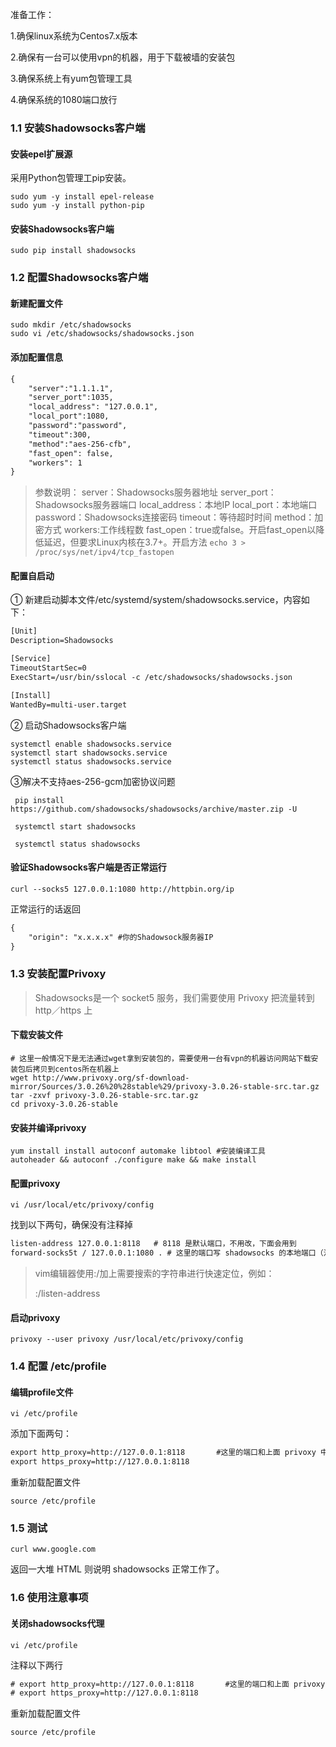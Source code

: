 准备工作：

1.确保linux系统为Centos7.x版本

2.确保有一台可以使用vpn的机器，用于下载被墙的安装包

3.确保系统上有yum包管理工具

4.确保系统的1080端口放行

### 1.1 安装Shadowsocks客户端

#### 安装epel扩展源
采用Python包管理工pip安装。

```shell
sudo yum -y install epel-release
sudo yum -y install python-pip
```

#### 安装Shadowsocks客户端

```shell
sudo pip install shadowsocks
```

### 1.2 配置Shadowsocks客户端

#### 新建配置文件

```shell
sudo mkdir /etc/shadowsocks
sudo vi /etc/shadowsocks/shadowsocks.json
```

#### 添加配置信息

```txt
{
    "server":"1.1.1.1",
    "server_port":1035,
    "local_address": "127.0.0.1",
    "local_port":1080,
    "password":"password",
    "timeout":300,
    "method":"aes-256-cfb",
    "fast_open": false,
    "workers": 1
}
```

>参数说明：
>server：Shadowsocks服务器地址
>server_port：Shadowsocks服务器端口
>local_address：本地IP
>local_port：本地端口
>password：Shadowsocks连接密码
>timeout：等待超时时间
>method：加密方式
>workers:工作线程数
>fast_open：true或false。开启fast_open以降低延迟，但要求Linux内核在3.7+。开启方法 `echo 3 > /proc/sys/net/ipv4/tcp_fastopen`

#### 配置自启动

① 新建启动脚本文件/etc/systemd/system/shadowsocks.service，内容如下：

```txt
[Unit]
Description=Shadowsocks

[Service]
TimeoutStartSec=0
ExecStart=/usr/bin/sslocal -c /etc/shadowsocks/shadowsocks.json

[Install]
WantedBy=multi-user.target
```

 ② 启动Shadowsocks客户端

```shell
systemctl enable shadowsocks.service
systemctl start shadowsocks.service
systemctl status shadowsocks.service
```

③解决不支持aes-256-gcm加密协议问题

```shell
 pip install https://github.com/shadowsocks/shadowsocks/archive/master.zip -U
 
 systemctl start shadowsocks
 
 systemctl status shadowsocks
```



#### 验证Shadowsocks客户端是否正常运行

```shell 
curl --socks5 127.0.0.1:1080 http://httpbin.org/ip
```

正常运行的话返回

```txt
{
	"origin": "x.x.x.x" #你的Shadowsock服务器IP
}
```



### 1.3 安装配置Privoxy

> Shadowsocks是一个 socket5 服务，我们需要使用 Privoxy 把流量转到 http／https 上

#### 下载安装文件

```shell
# 这里一般情况下是无法通过wget拿到安装包的，需要使用一台有vpn的机器访问网站下载安装包后拷贝到centos所在机器上
wget http://www.privoxy.org/sf-download-mirror/Sources/3.0.26%20%28stable%29/privoxy-3.0.26-stable-src.tar.gz
tar -zxvf privoxy-3.0.26-stable-src.tar.gz
cd privoxy-3.0.26-stable
```

#### 安装并编译privoxy

```shell
yum install install autoconf automake libtool #安装编译工具
autoheader && autoconf ./configure make && make install

```

#### 配置privoxy

```shell
vi /usr/local/etc/privoxy/config
```
找到以下两句，确保没有注释掉
```txt
listen-address 127.0.0.1:8118   # 8118 是默认端口，不用改，下面会用到
forward-socks5t / 127.0.0.1:1080 . # 这里的端口写 shadowsocks 的本地端口（注意最后那个 . 不要漏了）
```

> vim编辑器使用:/加上需要搜索的字符串进行快速定位，例如：
>
> :/listen-address

#### 启动privoxy

```shell
privoxy --user privoxy /usr/local/etc/privoxy/config
```

### 1.4 配置 /etc/profile

#### 编辑profile文件

```shell
vi /etc/profile
```

 添加下面两句：

```txt
export http_proxy=http://127.0.0.1:8118       #这里的端口和上面 privoxy 中的保持一致
export https_proxy=http://127.0.0.1:8118
```

重新加载配置文件

```shell
source /etc/profile
```

### 1.5 测试

```shell
curl www.google.com
```

返回一大堆 HTML 则说明 shadowsocks 正常工作了。

### 1.6 使用注意事项

#### 关闭shadowsocks代理

```shell
vi /etc/profile
```
注释以下两行

```txt
# export http_proxy=http://127.0.0.1:8118       #这里的端口和上面 privoxy 中的保持一致
# export https_proxy=http://127.0.0.1:8118
```

重新加载配置文件

```shell
source /etc/profile
```





